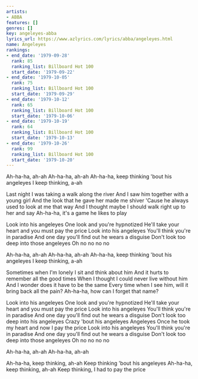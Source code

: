 ```yaml
---
artists:
- ABBA
features: []
genres: []
key: angeleyes-abba
lyrics_url: https://www.azlyrics.com/lyrics/abba/angeleyes.html
name: Angeleyes
rankings:
- end_date: '1979-09-28'
  rank: 85
  ranking_list: Billboard Hot 100
  start_date: '1979-09-22'
- end_date: '1979-10-05'
  rank: 75
  ranking_list: Billboard Hot 100
  start_date: '1979-09-29'
- end_date: '1979-10-12'
  rank: 65
  ranking_list: Billboard Hot 100
  start_date: '1979-10-06'
- end_date: '1979-10-19'
  rank: 64
  ranking_list: Billboard Hot 100
  start_date: '1979-10-13'
- end_date: '1979-10-26'
  rank: 99
  ranking_list: Billboard Hot 100
  start_date: '1979-10-20'
---
```


Ah-ha-ha, ah-ah
Ah-ha-ha, ah-ah
Ah-ha-ha, keep thinking 'bout his angeleyes
I keep thinking, a-ah

Last night I was taking a walk along the river
And I saw him together with a young girl
And the look that he gave her made me shiver
'Cause he always used to look at me that way
And I thought maybe I should walk right up to her and say
Ah-ha-ha, it's a game he likes to play

Look into his angeleyes
One look and you're hypnotized
He'll take your heart and you must pay the price
Look into his angeleyes
You'll think you're in paradise
And one day you'll find out he wears a disguise
Don't look too deep into those angeleyes
Oh no no no no

Ah-ha-ha, ah-ah
Ah-ha-ha, ah-ah
Ah-ha-ha, keep thinking 'bout his angeleyes
I keep thinking, a-ah

Sometimes when I'm lonely I sit and think about him
And it hurts to remember all the good times
When I thought I could never live without him
And I wonder does it have to be the same
Every time when I see him, will it bring back all the pain?
Ah-ha-ha, how can I forget that name?

Look into his angeleyes
One look and you're hypnotized
He'll take your heart and you must pay the price
Look into his angeleyes
You'll think you're in paradise
And one day you'll find out he wears a disguise
Don't look too deep into his angeleyes
Crazy 'bout his angeleyes
Angeleyes
Once he took my heart and now I pay the price
Look into his angeleyes
You'll think you're in paradise
And one day you'll find out he wears a disguise
Don't look too deep into those angeleyes
Oh no no no no

Ah-ha-ha, ah-ah
Ah-ha-ha, ah-ah

Ah-ha-ha, keep thinking, ah-ah
Keep thinking 'bout his angeleyes
Ah-ha-ha, keep thinking, ah-ah
Keep thinking, I had to pay the price





